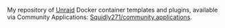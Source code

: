 My repository of [Unraid](https://discord.gg/qWPbc8R) Docker container templates and plugins, available via Community
Applications: [Squidly271/community.applications](https://github.com/Squidly271/community.applications). 
